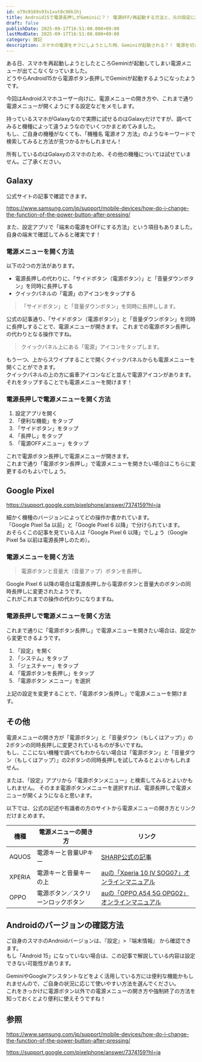```yaml
---
id: o79s9169s93s1xut0c96k1hj
title: Android15で電源長押しがGeminiに？！ 電源OFF/再起動する方法と、元の設定に戻す方法を機種別に解説！
draft: false
publishDate: 2025-09-17T16:51:00.000+09:00
lastModDate: 2025-09-17T16:51:00.000+09:00
category: 雑記
description: スマホの電源をオフにしようとした時、Geminiが起動される？！ 電源を切る方法や、これまで通り電源ボタン長押しで電源メニューを開くための設定を紹介します。
---
```

ある日、スマホを再起動しようとしたところGeminiが起動してしまい電源メニューが出てこなくなっていました。  
どうやらAndroid15から電源ボタン長押しでGeminiが起動するようになったようです。

今回はAndroidスマホユーザー向けに、電源メニューの開き方や、これまで通り電源メニューが開くようにする設定などをメモします。

持っているスマホがGalaxyなので実際に試せるのはGalaxyだけですが、調べてみると機種によって違うようなのでいくつかまとめてみました。  
もし、ご自身の機種がなくても、「機種名 電源オフ 方法」のようなキーワードで検索してみると方法が見つかるかもしれません！  

<TextBlock blockType="warning">
所有しているのはGalaxyのスマホのため、その他の機種については試せていません。ご了承ください。
</TextBlock>

## Galaxy

公式サイトの記事で確認できます。

https://www.samsung.com/jp/support/mobile-devices/how-do-i-change-the-function-of-the-power-button-after-pressing/

また、設定アプリで「端末の電源をOFFにする方法」という項目もありました。  
自身の端末で確認してみると確実です！

### 電源メニューを開く方法

以下の2つの方法があります。

- 電源長押しの代わりに、「サイドボタン（電源ボタン）」と「音量ダウンボタン」を同時に長押しする
- クイックパネルの「電源」のアイコンをタップする

> 「サイドボタン」と「音量ダウンボタン」を同時に長押しします。

公式の記事通り、「サイドボタン（電源ボタン）」と「音量ダウンボタン」を同時に長押しすることで、電源メニューが開きます。
これまでの電源ボタン長押しの代わりとなる操作ですね。

> クイックパネル上にある「電源」アイコンをタップします。

もう一つ、上からスワイプすることで開くクイックパネルからも電源メニューを開くことができます。  
クイックパネルの上の方に歯車アイコンなどと並んで電源アイコンがあります。  
それをタップすることでも電源メニューを開けます！

### 電源長押しで電源メニューを開く方法

1. 設定アプリを開く
2. 「便利な機能」をタップ
3. 「サイドボタン」をタップ
4. 「長押し」をタップ
5. 「電源OFFメニュー」をタップ

これで電源ボタン長押しで電源メニューが開きます。  
これまで通り「電源ボタン長押し」で電源メニューを開きたい場合はこちらに変更するのもよいでしょう。

## Google Pixel

https://support.google.com/pixelphone/answer/7374159?hl=ja

細かく機種のバージョンによってどの操作か書かれています。    
「Google Pixel 5a 以前」と「Google Pixel 6 以降」で分けられています。  
おそらくこの記事を見ている人は「Google Pixel 6 以降」でしょう（Google Pixel 5a 以前は電源長押しのため）。

### 電源メニューを開く方法

> 電源ボタンと音量大（音量アップ）ボタンを長押し

Google Pixel 6 以降の場合は電源長押しから電源ボタンと音量大のボタンの同時長押しに変更されたようです。  
これがこれまでの操作の代わりになりますね。

### 電源長押しで電源メニューを開く方法

これまで通りに「電源ボタン長押し」で電源メニューを開きたい場合は、設定から変更できるようです。

1. 「設定」を開く
2. 「システム」をタップ
3. 「ジェスチャー」をタップ
4. 「電源ボタンを長押し」をタップ
5. 「電源ボタン メニュー」を選択

上記の設定を変更することで、「電源ボタン長押し」で電源メニューを開けます。

## その他

電源メニューの開き方が「電源ボタン」と「音量ダウン（もしくはアップ）」の2ボタンの同時長押しに変更されているものが多いですね。  
もし、ここにない機種で調べてもわからない場合は「電源ボタン」と「音量ダウン（もしくはアップ）」の2ボタンの同時長押しを試してみるとよいかもしれません。

または、「設定」アプリから「電源ボタンメニュー」と検索してみるとよいかもしれません。
そのまま電源ボタンメニューを選択すれば、電源長押しで電源メニューが開くようになると思います。

以下では、公式の記述や有識者の方のサイトから電源メニューの開き方とリンクだけまとめます。

|機種|電源メニューの開き方|リンク|
|--|--|--|
|AQUOS|電源キーと音量UPキー|[SHARP公式の記事](https://k-tai.sharp.co.jp/appli/useful/turn_off/)|
|XPERIA|電源キーと音量キーの上|[auの「Xperia 10 IV SOG07」オンラインマニュアル](https://www.au.com/online-manual/sog07/sog07_01/m_02_00_05.html)|
|OPPO|電源ボタン／スクリーンロックボタン|[auの「OPPO A54 5G OPG02」オンラインマニュアル](https://www.au.com/online-manual/opg02/opg02_01/m_02_00_05.html)|

## Androidのバージョンの確認方法

ご自身のスマホのAndroidバージョンは、『設定』>『端末情報』 から確認できます。  
もし「Android 15」になっていない場合は、この記事で解説している内容は設定できない可能性があります。

GeminiやGoogleアシスタントなどをよく活用している方には便利な機能かもしれませんので、ご自身の状況に応じて使いやすい方法を選んでください。  
これをきっかけに電源ボタン以外での電源メニューの開き方や強制終了の方法を知っておくとより便利に使えそうですね！

## 参照

https://www.samsung.com/jp/support/mobile-devices/how-do-i-change-the-function-of-the-power-button-after-pressing/

https://support.google.com/pixelphone/answer/7374159?hl=ja
